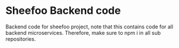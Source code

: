 # Sheefoo Backend code
Backend code for sheefoo project, note that this contains code for all backend microservices. Therefore, make sure to npm i in all sub repositories. 
